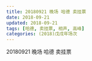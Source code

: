 ```yaml
---
title: 20180921 晚场 哈德 卖挂票
date: 2018-09-21
updated: 2018-09-21
tags: [哈德, 卖挂票, 相声, 高峰]
categories: (2018)戊戌年场次 
---
```

20180921 晚场 哈德 卖挂票
